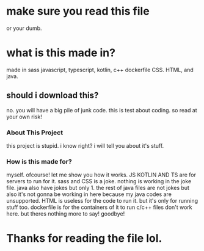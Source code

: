# make sure you read this file
or your dumb.
# what is this made in?
made in sass javascript, typescript, kotlin, c++ dockerfile CSS. HTML, and java.
## should i download this? 
no. you will have a big pile of junk code. this is test about coding. so read at your own risk!
### About This Project
this project is stupid. i know right? i will tell you about it's stuff.
### How is this made for?
myself. ofcourse! let me show you how it works.
JS KOTLIN AND TS are for servers to run for it.
sass and CSS is a joke. nothing is working in the joke file.
java also have jokes but only 1. the rest of java files are not jokes but also it's not gonna be working in here because my java codes are unsupported.
HTML is useless for the code to run it. but it's only for running stuff too.
dockerfile is for the containers of it to run
c/c++ files don't work here. but theres nothing more to say! goodbye!
# Thanks for reading the file lol.

